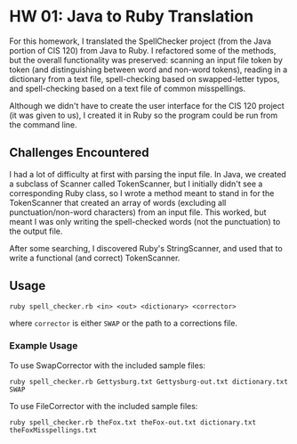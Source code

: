 # HW 01: Java to Ruby Translation

For this homework, I translated the SpellChecker project (from the Java portion of CIS 120) from Java to Ruby. I refactored some of the methods, but the overall functionality was preserved: scanning an input file token by token (and distinguishing between word and non-word tokens), reading in a dictionary from a text file, spell-checking based on swapped-letter typos, and spell-checking based on a text file of common misspellings.

Although we didn't have to create the user interface for the CIS 120 project (it was given to us), I created it in Ruby so the program could be run from the command line.

## Challenges Encountered

I had a lot of difficulty at first with parsing the input file. In Java, we created a subclass of Scanner called TokenScanner, but I initially didn't see a corresponding Ruby class, so I wrote a method meant to stand in for the TokenScanner that created an array of words (excluding all punctuation/non-word characters) from an input file. This worked, but meant I was only writing the spell-checked words (not the punctuation) to the output file.

After some searching, I discovered Ruby's StringScanner, and used that to write a functional (and correct) TokenScanner.

## Usage

`ruby spell_checker.rb <in> <out> <dictionary> <corrector>`

where `corrector` is either `SWAP` or the path to a corrections file.

### Example Usage

To use SwapCorrector with the included sample files:

`ruby spell_checker.rb Gettysburg.txt Gettysburg-out.txt dictionary.txt SWAP`

To use FileCorrector with the included sample files:

`ruby spell_checker.rb theFox.txt theFox-out.txt dictionary.txt theFoxMisspellings.txt`
